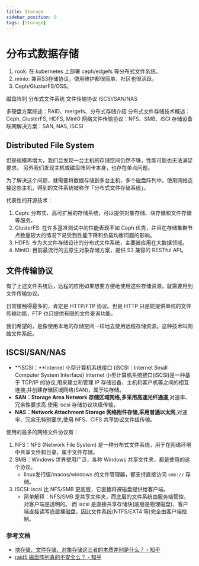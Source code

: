 ```yaml
---
title: Storage
sidebar_position: 0
tags: [Storage]
---
```

# 分布式数据存储

1. rook: 在 kubernetes 上部署 ceph/edgefs 等分布式文件系统。
2. minio: 兼容S3存储协议，使用维护都很简单，社区也很活跃。
3. Ceph/GlusterFS/OSS。



磁盘阵列
分布式文件系统
文件传输协议
ISCSI/SAN/NAS

多硬盘方案综述：RAID、mergefs、分布式存储介绍
分布式文件存储技术概述：Ceph, GlusterFS, HDFS, MinIO
网络文件传输协议：NFS、SMB、iSCI
存储设备联网解决方案：SAN, NAS, iSCSI





## Distributed File System

但是规模再增大，我们会发现一台主机的存储空间仍然不够，性能可能也无法满足要求。
另外我们发现主机或磁盘阵列卡本身，也存在单点问题。

为了解决这个问题，就需要将数据存储到多台主机，多个磁盘阵列中。使用网络连接这些主机，得到的文件系统被称作「分布式文件存储系统」。

代表性的开源技术：

1. Ceph: 分布式、高可扩展的存储系统，可以提供对象存储、块存储和文件存储等服务。
2. GlusterFS: 在许多基准测试中的性能表现不如 Ceph 优秀，并且在存储集群节点数量较大的情况下易受到性能下降和负载均衡问题的影响。
3. HDFS: 专为大文件存储设计的分布式文件系统，主要被应用在大数据领域。
4. MinIO: 目前最流行的云原生对象存储方案，提供 S3 兼容的 RESTful API。

## 文件传输协议

有了上述文件系统后，远程的应用如果想要方便地使用这些存储资源，就需要用到文件传输协议。

日常接触得最多的，肯定是 HTTP/FTP 协议。但是 HTTP 只是能提供单纯的文件传输功能，FTP 也只提供有限的文件查询功能。

我们希望的，是像使用本地的存储空间一样地去使用远程存储资源。这种技术叫网络文件系统。


## ISCSI/SAN/NAS
- **iSCSI：**Internet 小型计算机系统接口 (iSCSI：Internet Small Computer System Interface) Internet 小型计算机系统接口(iSCSI)是一种基于 TCP/IP 的协议,用来建立和管理 IP 存储设备、主机和客户机等之间的相互连接,并创建存储区域网络(SAN)，属于块存储。
- **SAN：**Storage Area Network 存储区域网络,多采用**高速光纤通道**,对速率、冗余性要求高.使用 iscsi 存储协议块级传输。
- **NAS：**Network Attachment Storage 网络附件存储,采用**普通以太网**,对速率、冗余无特别要求,使用 NFS、CIFS 共享协议文件级传输。

使用的最多的网络文件协议有：
1. NFS：NFS (Network File System) 是一种分布式文件系统，用于在网络环境中共享文件和目录，属于文件存储。
1. SMB：Windows 世界使用广泛，各种 Windows 共享文件夹，都是使用的这个协议。
    - linux发行版/macos/windows 的文件管理器，都支持直接访问 `smb://` 存储。
2. ISCSI: iscsi 比 NFS/SMB 更底层，它直接将裸磁盘提供给客户端。
    - 简单解释：NFS/SMB 是共享文件夹，而底层的文件系统由服务端管控，对客户端是透明的。
      而 iscsi 是直接共享存储块(底层是物理磁盘)，客户端直接读写底层裸磁盘，因此文件系统(NTFS/EXT4 等)完全由客户端控制。


### 参考文档

- [块存储、文件存储、对象存储这三者的本质差别是什么？ - 知乎](https://www.zhihu.com/question/21536660)
- [raid5 磁盘阵列真的不安全么？ - 知乎](https://www.zhihu.com/question/20164654/answer/348274179)

